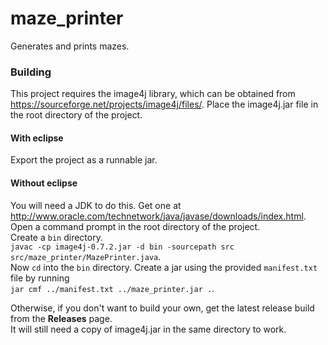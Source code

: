 # maze_printer
Generates and prints mazes.  

### Building  
This project requires the image4j library, which can be obtained from https://sourceforge.net/projects/image4j/files/. 
Place the image4j.jar file in the root directory of the project.  
#### With eclipse
Export the project as a runnable jar.  
#### Without eclipse
You will need a JDK to do this. Get one at http://www.oracle.com/technetwork/java/javase/downloads/index.html.  
Open a command prompt in the root directory of the project.  
Create a `bin` directory.  
`javac -cp image4j-0.7.2.jar -d bin -sourcepath src src/maze_printer/MazePrinter.java`.  
Now `cd` into the `bin` directory. Create a jar using the provided `manifest.txt` file by running  
`jar cmf ../manifest.txt ../maze_printer.jar .`.  

Otherwise, if you don't want to build your own, get the latest release build from the **Releases** page.  
It will still need a copy of image4j.jar in the same directory to work.
